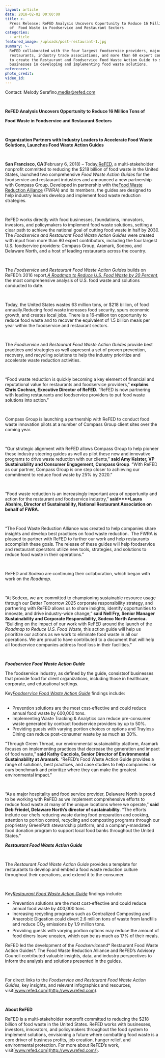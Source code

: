```yaml
---
layout: article
date: 2018-02-02 00:00:00
title: >-
  Press Release: ReFED Analysis Uncovers Opportunity to Reduce 16 Million Tons
  of  Food Waste in Foodservice and Restaurant Sectors
categories:
  - article
featured_image: /uploads/post-restaurant-1.jpg
summary: >-
  ReFED collaborated with the four largest foodservice providers, major
  restaurants, industry trade associations, and more than 60 expert contributors
  to create the Restaurant and Foodservice Food Waste Action Guide to support
  businesses in developing and implementing food waste solutions.
references:
photo_credit:
video_id:
---
```



Contact: Melody Serafino,[media@refed.com](mailto:melody@thenumber29.com)

&nbsp;

**ReFED Analysis Uncovers Opportunity to Reduce 16 Million Tons of**

**Food Waste in Foodservice and Restaurant Sectors**

&nbsp;

**Organization Partners with Industry Leaders to Accelerate Food Waste Solutions, Launches Food Waste Action Guides**

&nbsp;

**San Francisco, CA**(February 6, 2018) – Today,[ReFED](http://www.refed.com), a multi-stakeholder nonprofit committed to reducing the $218 billion of food waste in the United States, launched two comprehensive *Food Waste Action Guides* for the foodservice and restaurant industries and announced a new partnership with Compass Group. Developed in partnership with the[Food Waste Reduction Alliance](http://www.foodwastealliance.org/) (FWRA) and its members, the guides are designed to help industry leaders develop and implement food waste reduction strategies.

&nbsp;

ReFED works directly with food businesses, foundations, innovators, investors, and policymakers to implement food waste solutions, setting a clear path to achieve the national goal of cutting food waste in half by 2030. The *Foodservice and Restaurant Food Waste Action Guides* were created with input from more than 80 expert contributors, including the four largest U.S. foodservice providers: Compass Group, Aramark, Sodexo, and Delaware North, and a host of leading restaurants across the country.

&nbsp;

The *Foodservice* and *Restaurant Food Waste Action Guides* builds on ReFED’s 2016 report,[*A Roadmap to Reduce U.S. Food Waste by 20 Percent*](http://refed.com/roadmap), the most comprehensive analysis of U.S. food waste and solutions conducted to date.

&nbsp;

Today, the United States wastes 63 million tons, or $218 billion, of food annually.Reducing food waste increases food security, spurs economic growth, and creates local jobs. There is a 16-million ton opportunity to reduce food waste and to recover the equivalent of 1.5 billion meals per year within the foodservice and restaurant sectors.

&nbsp;

The *Foodservice* and *Restaurant Food Waste Action Guides* provide best practices and strategies as well aspresent a set of proven prevention, recovery, and recycling solutions to help the industry prioritize and accelerate waste reduction activities.

&nbsp;

“Food waste reduction is quickly becoming a key element of financial and reputational value for restaurants and foodservice providers,” **explains** **Chris Cochran, Executive Director of ReFED**. “ReFED is now partnering with leading restaurants and foodservice providers to put food waste solutions into action.”

&nbsp;

Compass Group is launching a partnership with ReFED to conduct food waste innovation pilots at a number of Compass Group client sites over the coming year.

&nbsp;

“Our strategic alignment with ReFED allows Compass Group to help pioneer these industry steering guides as well as pilot these new and innovative programs to drive waste reduction with our clients,” **said Amy Keister, VP Sustainability and Consumer Engagement, Compass Group**. “With ReFED as our partner, Compass Group is one step closer to achieving our commitment to reduce food waste by 25% by 2020.”

&nbsp;

“Food waste reduction is an increasingly important area of opportunity and action for the restaurant and foodservice industry,” **said****Laura Abshire, Director of Sustainability, National Restaurant Association on behalf of FWRA**.

&nbsp;

“The Food Waste Reduction Alliance was created to help companies share insights and develop best practices on food waste reduction.&nbsp; The FWRA is pleased to partner with ReFED to further our work and help restaurants accomplish these goals. The release of these guides will help foodservice and restaurant operators utilize new tools, strategies, and solutions to reduce food waste in their operations.”

&nbsp;

ReFED and Sodexo are continuing their collaboration, which began with work on the *Roadmap*.

&nbsp;

“At Sodexo, we are committed to championing sustainable resource usage through our Better Tomorrow 2025 corporate responsibility strategy, and partnering with ReFED allows us to share insights, identify opportunities to innovate, and drive industry-wide change,” **said Nell Fry, Senior Manager Sustainability and Corporate Responsibility, Sodexo North America.** “Building on the impact of our work with ReFED around the launch of the *Roadmap to Reduce U.S. Food Waste*, this action guide will help us prioritize our actions as we work to eliminate food waste in all our operations. We are proud to have contributed to a document that will help all foodservice companies address food loss in their facilities.”&nbsp;

&nbsp;

***Foodservice Food Waste Action Guide***

The foodservice industry, as defined by the guide, consistsof businesses that provide food for client organizations, including those in healthcare, corporate, and educational settings.

Key[*Foodservice Food Waste Action Guide*](http://refed.com/foodservice) findings include:<br>&nbsp;

* Prevention solutions are the most cost-effective and could reduce annual food waste by 600,000 tons.
* Implementing Waste Tracking & Analytics can reduce pre-consumer waste generated by contract foodservice providers by up to 50%.
* Providing guests with varying portion choices or options and Trayless Dining can reduce post-consumer waste by as much as 30%.

“Through Green Thread, our environmental sustainability platform, Aramark focuses on implementing practices that decrease the generation and impact of food waste,” **said** **Kathy Cacciola, Senior Director of Environmental Sustainability at Aramark**. “ReFED’s Food Waste Action Guide provides a range of solutions, best practices, and case studies to help companies like ours benchmark and prioritize where they can make the greatest environmental impact.”

&nbsp;

“As a major hospitality and food service provider, Delaware North is proud to be working with ReFED as we implement comprehensive efforts to reduce food waste at many of the unique locations where we operate,”&nbsp;**said Deb Friedel, Delaware North’s director of sustainability**. “The efforts include our chefs reducing waste during food preparation and cooking, attention to portion control, recycling and composting programs through our proprietary GreenPath stewardship platform, and a company-mandated food donation program to support local food banks throughout the United States.”

***Restaurant Food Waste Action Guide***

&nbsp;

The *Restaurant Food Waste Action Guide* provides a template for restaurants to develop and embed a food waste reduction culture throughout their operations, and extend it to the consumer.

&nbsp;

Key[*Restaurant Food Waste Action Guide*](http://refed.com/restaurant) findings include:

* Prevention solutions are the most cost-effective and could reduce annual food waste by 400,000 tons.
* Increasing recycling programs such as Centralized Composting and Anaerobic Digestion could divert 2.6 million tons of waste from landfills and reduce CO<sub>2</sub> emissions by 1.9 million tons.
* Providing guests with varying portion options may reduce the amount of food diners leave uneaten, which can be as much as 17% of their meals.

ReFED led the development of the *Foodservice*and* Restaurant Food Waste Action Guides*. The Food Waste Reduction Alliance and ReFED’s Advisory Council contributed valuable insights, data, and industry perspectives to inform the analysis and solutions presented in the guides.<u><span style="font-size:14.0pt"><span style="font-family:Calibri"><span style="color:blue"></span></span></span></u>

&nbsp;

For direct links to the *Foodservice and Restaurant Food Waste Action Guides*, key insights, and relevant infographics and resources, visit[www.refed.com](http://www.refed.com).

&nbsp;

**About ReFED**

ReFED is a multi-stakeholder nonprofit committed to reducing the $218 billion of food waste in the United States. ReFED works with businesses, investors, innovators, and policymakers throughout the food system to implement solutions, envisioning a future where combatting food waste is a core driver of business profits, job creation, hunger relief, and environmental protection. For more about ReFED’s work, visit[www.refed.com](http://www.refed.com/).